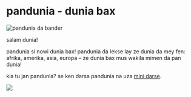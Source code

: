 pandunia - dunia bax
=====================

![](http://www.pandunia.info/bander/bander.png "pandunia da bander")

salam dunia!

pandunia si nowi dunia bax! pandunia da lekse lay ze dunia da mey fen: afrika, amerika, asia, europa – ze dunia bax mus wakila mimen da pan dunia!

kia tu jan pandunia? se ken darsa pandunia na uza [mini darse](mini_darse.html).

![](http://www.pandunia.info/kuvat/pandunia_ge_waterman.png)

